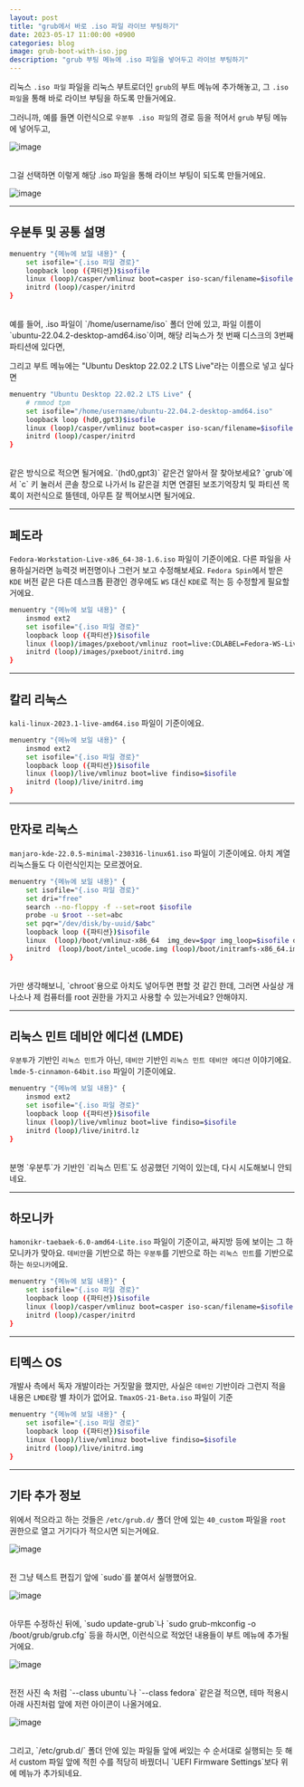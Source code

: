 ```yaml
---
layout: post
title: "grub에서 바로 .iso 파일 라이브 부팅하기"
date: 2023-05-17 11:00:00 +0900
categories: blog
image: grub-boot-with-iso.jpg
description: "grub 부팅 메뉴에 .iso 파일을 넣어두고 라이브 부팅하기"
---
```


리눅스 `.iso 파일` 파일을 리눅스 부트로더인 `grub`의 부트 메뉴에 추가해놓고, 그 `.iso 파일`을 통해 바로 라이브 부팅을 하도록 만들거에요.

그러니까, 예를 들면 이런식으로 `우분투 .iso 파일`의 경로 등을 적어서 `grub` 부팅 메뉴에 넣어두고,

![image]({{site.url}}{{site.baseurl}}/assets/images/grub-boot-with-iso/0.jpg)

<br>
그걸 선택하면 이렇게 해당 .iso 파일을 통해 라이브 부팅이 되도록 만들거에요.

![image]({{site.url}}{{site.baseurl}}/assets/images/grub-boot-with-iso/1.png)

***

## 우분투 및 공통 설명
```sh
menuentry "{메뉴에 보일 내용}" {
    set isofile="{.iso 파일 경로}"
    loopback loop ({파티션})$isofile
    linux (loop)/casper/vmlinuz boot=casper iso-scan/filename=$isofile noprompt noeject
    initrd (loop)/casper/initrd
}
```

<br>
예를 들어, .iso 파일이 `/home/username/iso` 폴더 안에 있고, 파일 이름이 `ubuntu-22.04.2-desktop-amd64.iso`이며, 해당 리눅스가 첫 번째 디스크의 3번째 파티션에 있다면,

그리고 부트 메뉴에는 "Ubuntu Desktop 22.02.2 LTS Live"라는 이름으로 넣고 싶다면
```sh
menuentry "Ubuntu Desktop 22.02.2 LTS Live" {
    # rmmod tpm
    set isofile="/home/username/ubuntu-22.04.2-desktop-amd64.iso"
    loopback loop (hd0,gpt3)$isofile
    linux (loop)/casper/vmlinuz boot=casper iso-scan/filename=$isofile noprompt noeject
    initrd (loop)/casper/initrd
}
```

<br>
같은 방식으로 적으면 될거에요. `(hd0,gpt3)` 같은건 알아서 잘 찾아보세요?
`grub`에서 `c` 키 눌러서 콘솔 창으로 나가서 ls 같은걸 치면 연결된 보조기억장치 및 파티션 목록이 저런식으로 뜰텐데, 아무튼 잘 찍어보시면 될거에요.

***
## 페도라

`Fedora-Workstation-Live-x86_64-38-1.6.iso` 파일이 기준이에요. 다른 파일을 사용하실거라면 능력것 버전명이나 그런거 보고 수정해보세요.
`Fedora Spin`에서 받은 `KDE` 버전 같은 다른 데스크톱 환경인 경우에도 `WS` 대신 `KDE`로 적는 등 수정할게 필요할거에요.
```sh
menuentry "{메뉴에 보일 내용}" {
    insmod ext2
    set isofile="{.iso 파일 경로}"
    loopback loop ({파티션})$isofile
    linux (loop)/images/pxeboot/vmlinuz root=live:CDLABEL=Fedora-WS-Live-38-1-6 rd.live.image verbose iso-scan/filename=$isofile
    initrd (loop)/images/pxeboot/initrd.img
}
```

***
## 칼리 리눅스

`kali-linux-2023.1-live-amd64.iso` 파일이 기준이에요.
```sh
menuentry "{메뉴에 보일 내용}" {
    insmod ext2
    set isofile="{.iso 파일 경로}"
    loopback loop ({파티션})$isofile
    linux (loop)/live/vmlinuz boot=live findiso=$isofile
    initrd (loop)/live/initrd.img
}
```

***
## 만자로 리눅스
`manjaro-kde-22.0.5-minimal-230316-linux61.iso` 파일이 기준이에요. 아치 계열 리눅스들도 다 이런식인지는 모르겠어요.
```sh
menuentry "{메뉴에 보일 내용}" {
    set isofile="{.iso 파일 경로}"
    set dri="free"
    search --no-floppy -f --set=root $isofile
    probe -u $root --set=abc
    set pqr="/dev/disk/by-uuid/$abc"
    loopback loop ({파티션})$isofile
    linux  (loop)/boot/vmlinuz-x86_64  img_dev=$pqr img_loop=$isofile driver=$dri copytoram
    initrd  (loop)/boot/intel_ucode.img (loop)/boot/initramfs-x86_64.img
}
```
<br>
가만 생각해보니, `chroot`용으로 아치도 넣어두면 편할 것 같긴 한데, 그러면 사실상 개나소나 제 컴퓨터를 root 권한을 가지고 사용할 수 있는거네요? 안해야지.

***
## 리눅스 민트 데비안 에디션 (LMDE)

`우분투`가 기반인 `리눅스 민트`가 아닌, `데비안` 기반인 `리눅스 민트 데비안 에디션` 이야기에요. `lmde-5-cinnamon-64bit.iso` 파일이 기준이에요.
```sh
menuentry "{메뉴에 보일 내용}" {
    insmod ext2
    set isofile="{.iso 파일 경로}"
    loopback loop ({파티션})$isofile
    linux (loop)/live/vmlinuz boot=live findiso=$isofile
    initrd (loop)/live/initrd.lz
}
```
<br>
분명 `우분투`가 기반인 `리눅스 민트`도 성공했던 기억이 있는데, 다시 시도해보니 안되네요.

***
## 하모니카
`hamonikr-taebaek-6.0-amd64-Lite.iso` 파일이 기준이고, 싸지방 등에 보이는 그 하모니카가 맞아요. `데비안`을 기반으로 하는 `우분투`를 기반으로 하는 `리눅스 민트`를 기반으로 하는 `하모니카`에요.
```sh
menuentry "{메뉴에 보일 내용}" {
    set isofile="{.iso 파일 경로}"
    loopback loop ({파티션})$isofile
    linux (loop)/casper/vmlinuz boot=casper iso-scan/filename=$isofile noprompt noeject
    initrd (loop)/casper/initrd
}
```
***
## 티멕스 OS
개발사 측에서 독자 개발이라는 거짓말을 했지만, 사실은 `데바인` 기반이라 그런지 적을 내용은 `LMDE`랑 별 차이가 없어요. `TmaxOS-21-Beta.iso` 파일이 기준
```sh
menuentry "{메뉴에 보일 내용}" {
    set isofile="{.iso 파일 경로}"
    loopback loop ({파티션})$isofile
    linux (loop)/live/vmlinuz boot=live findiso=$isofile
    initrd (loop)/live/initrd.img
}
```
***
## 기타 추가 정보

위에서 적으라고 하는 것들은 `/etc/grub.d/` 폴더 안에 있는 `40_custom` 파일을 `root` 권한으로 열고 거기다가 적으시면 되는거에요.

![image]({{site.url}}{{site.baseurl}}/assets/images/grub-boot-with-iso/2.png)

<br>
전 그냥 텍스트 편집기 앞에 `sudo`를 붙여서 실행했어요.

![image]({{site.url}}{{site.baseurl}}/assets/images/grub-boot-with-iso/3.png)

<br>
아무튼 수정하신 뒤에, `sudo update-grub`나 `sudo grub-mkconfig -o /boot/grub/grub.cfg` 등을 하시면, 이런식으로 적었던 내용들이 부트 메뉴에 추가될거에요.

![image]({{site.url}}{{site.baseurl}}/assets/images/thumb/grub-boot-with-iso.jpg)

<br>
전전 사진 속 처럼 `--class ubuntu`나 `--class fedora` 같은걸 적으면, 테마 적용시 아래 사진처럼 앞에 저런 아이콘이 나올거에요.

![image]({{site.url}}{{site.baseurl}}/assets/images/grub-boot-with-iso/4.jpg)

<br>
그리고, `/etc/grub.d/` 폴더 안에 있는 파일들 앞에 써있는 수 순서대로 실행되는 듯 해서 custom 파일 앞에 적힌 수를 적당히 바꿨더니 `UEFI Firmware Settings`보다 위에 메뉴가 추가되네요.